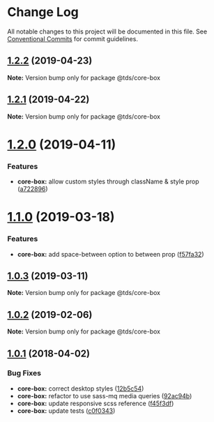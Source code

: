 # Change Log

All notable changes to this project will be documented in this file.
See [Conventional Commits](https://conventionalcommits.org) for commit guidelines.

## [1.2.2](https://github.com/telusdigital/tds/compare/@tds/core-box@1.2.1...@tds/core-box@1.2.2) (2019-04-23)

**Note:** Version bump only for package @tds/core-box





## [1.2.1](https://github.com/telusdigital/tds/compare/@tds/core-box@1.2.0...@tds/core-box@1.2.1) (2019-04-22)

**Note:** Version bump only for package @tds/core-box





# [1.2.0](https://github.com/telusdigital/tds/compare/@tds/core-box@1.1.0...@tds/core-box@1.2.0) (2019-04-11)


### Features

* **core-box:** allow custom styles through className & style prop ([a722896](https://github.com/telusdigital/tds/commit/a722896))





# [1.1.0](https://github.com/telusdigital/tds/compare/@tds/core-box@1.0.3...@tds/core-box@1.1.0) (2019-03-18)


### Features

* **core-box:** add space-between option to between prop ([f57fa32](https://github.com/telusdigital/tds/commit/f57fa32))





## [1.0.3](https://github.com/telusdigital/tds/compare/@tds/core-box@1.0.2...@tds/core-box@1.0.3) (2019-03-11)

**Note:** Version bump only for package @tds/core-box





## [1.0.2](https://github.com/telusdigital/tds/compare/@tds/core-box@1.0.1...@tds/core-box@1.0.2) (2019-02-06)

**Note:** Version bump only for package @tds/core-box





<a name="1.0.1"></a>
## [1.0.1](https://github.com/telusdigital/tds/compare/@tds/core-box@1.0.0...@tds/core-box@1.0.1) (2018-04-02)


### Bug Fixes

* **core-box:** correct desktop styles ([12b5c54](https://github.com/telusdigital/tds/commit/12b5c54))
* **core-box:** refactor to use sass-mq media queries ([92ac94b](https://github.com/telusdigital/tds/commit/92ac94b))
* **core-box:** update responsive scss reference ([f45f3df](https://github.com/telusdigital/tds/commit/f45f3df))
* **core-box:** update tests ([c0f0343](https://github.com/telusdigital/tds/commit/c0f0343))
